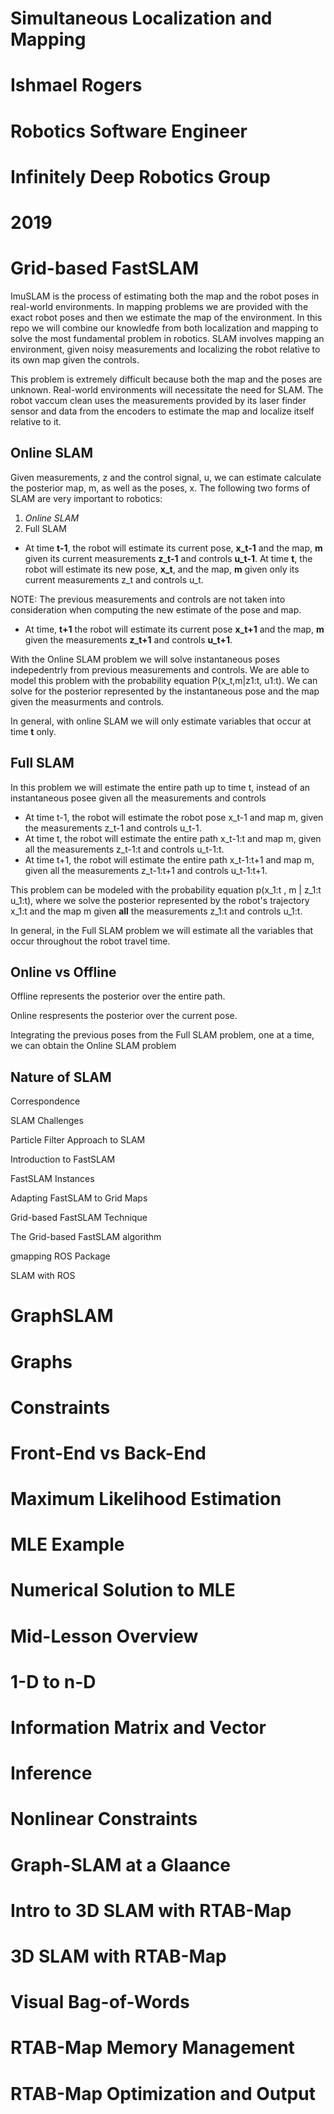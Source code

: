 # Simultaneous Localization and Mapping 
# Ishmael Rogers
# Robotics Software Engineer
# Infinitely Deep Robotics Group 
# 2019

# Grid-based FastSLAM

ImuSLAM is the process of estimating both the map and the robot poses in real-world environments. In mapping problems we are provided with the exact robot poses and then we estimate the map of the environment. In this repo we will combine our knowledfe from both localization and mapping to solve the most fundamental problem in robotics. SLAM involves mapping an environment, given noisy measurements and localizing the robot relative to its own map given the controls. 

This problem is extremely difficult because both the map and the poses are unknown. Real-world environments will necessitate the need for SLAM. The robot vaccum clean uses the measurements provided by its laser finder sensor and data from the encoders to estimate the map and localize itself relative to it.


Online SLAM 
--

Given measurements, z and the control signal, u, we can estimate calculate the posterior map, m, as well as the poses, x. The following two forms of SLAM are very important to robotics:

1. *Online SLAM*
2. Full SLAM

* At time **t-1**, the robot will estimate its current pose, **x_t-1** and the map, **m** given its current measurements **z_t-1** and controls **u_t-1**. At time **t**, the robot will estimate its new pose, **x_t**, and the map, **m** given only its current measurements z_t and controls u_t. 

NOTE: The previous measurements and controls are not taken into consideration when computing the new estimate of the pose and map. 

* At time, **t+1** the robot will estimate its current pose **x_t+1** and the map, **m** given the measurements **z_t+1** and controls **u_t+1**. 

With the Online SLAM problem we will solve instantaneous poses indepedentrly from previous measurements and controls. We are able to model this problem with the probability equation P(x_t,m|z1:t, u1:t). We can solve for the posterior represented by the instantaneous pose and the map given the measurments and controls. 

In general, with online SLAM we will only estimate variables that occur at time **t** only. 


Full SLAM
---

In this problem we will estimate the entire path up to time t, instead of an instantaneous posee given all the measurements and controls 

* At time t-1, the robot will estimate the robot pose x_t-1 and map m, given the measurements z_t-1 and controls u_t-1.
* At time t, the robot will estimate the entire path x_t-1:t and map m, given all the measurements z_t-1:t and controls u_t-1:t.
* At time t+1, the robot will estimate the entire path x_t-1:t+1 and map m, given all the measurements z_t-1:t+1 and controls u_t-1:t+1.


This problem can be modeled with the probability equation p(x_1:t , m | z_1:t u_1:t), where we solve the posterior represented by the robot's trajectory x_1:t and the map m given **all** the measurements z_1:t and controls u_1:t. 


In general, in the Full SLAM problem we will estimate all the variables that occur throughout the robot travel time.

Online vs Offline
-----

Offline represents the posterior over the entire path.

Online respresents the posterior over the current pose. 

Integrating the previous poses from the Full SLAM problem, one at a time, we can obtain the Online SLAM problem 

Nature of SLAM
--


Correspondence


SLAM  Challenges


Particle Filter Approach to SLAM 

Introduction to FastSLAM 

FastSLAM Instances 

Adapting FastSLAM to Grid Maps

Grid-based FastSLAM Technique 

The Grid-based FastSLAM algorithm 

gmapping ROS Package

SLAM with ROS



# GraphSLAM 


# Graphs 

# Constraints 

# Front-End vs Back-End 

# Maximum Likelihood Estimation 

# MLE Example 

# Numerical Solution to MLE 

# Mid-Lesson Overview 

# 1-D to n-D 


# Information Matrix and Vector 

# Inference 


# Nonlinear Constraints 

# Graph-SLAM at a Glaance 


# Intro to 3D SLAM with RTAB-Map 


# 3D SLAM with RTAB-Map 


# Visual Bag-of-Words 


# RTAB-Map Memory Management 


# RTAB-Map Optimization and Output 

